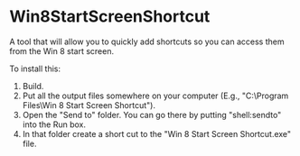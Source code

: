 # Win8StartScreenShortcut
A tool that will allow you to quickly add shortcuts so you can access them from the Win 8 start screen.

To install this:
  1. Build.
  2. Put all the output files somewhere on your computer (E.g., "C:\Program Files\Win 8 Start Screen Shortcut").
  3. Open the "Send to" folder. You can go there by putting "shell:sendto" into the Run box.
  4. In that folder create a short cut to the "Win 8 Start Screen Shortcut.exe" file.
